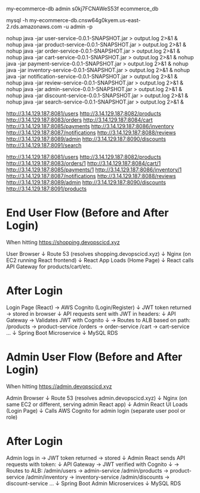 
my-ecommerce-db
admin
s0kj7FCNAWeS53f
ecommerce_db

mysql -h my-ecommerce-db.cnsw64g0kyem.us-east-2.rds.amazonaws.com -u admin -p 

nohup java -jar user-service-0.0.1-SNAPSHOT.jar > output.log 2>&1 &
nohup java -jar product-service-0.0.1-SNAPSHOT.jar > output.log 2>&1 &
nohup java -jar order-service-0.0.1-SNAPSHOT.jar > output.log 2>&1 &
nohup java -jar cart-service-0.0.1-SNAPSHOT.jar > output.log 2>&1 &
nohup java -jar payment-service-0.0.1-SNAPSHOT.jar > output.log 2>&1 &
nohup java -jar inventory-service-0.0.1-SNAPSHOT.jar > output.log 2>&1 &
nohup java -jar notification-service-0.0.1-SNAPSHOT.jar > output.log 2>&1 &
nohup java -jar review-service-0.0.1-SNAPSHOT.jar > output.log 2>&1 &
nohup java -jar admin-service-0.0.1-SNAPSHOT.jar > output.log 2>&1 &
nohup java -jar discount-service-0.0.1-SNAPSHOT.jar > output.log 2>&1 &
nohup java -jar search-service-0.0.1-SNAPSHOT.jar > output.log 2>&1 &


http://3.14.129.187:8081/users
http://3.14.129.187:8082/products
http://3.14.129.187:8083/orders
http://3.14.129.187:8084/cart
http://3.14.129.187:8085/payments
http://3.14.129.187:8086/inventory
http://3.14.129.187:8087/notifications
http://3.14.129.187:8088/reviews
http://3.14.129.187:8089/admin
http://3.14.129.187:8090/discounts
http://3.14.129.187:8091/search


http://3.14.129.187:8081/users
http://3.14.129.187:8082/products
http://3.14.129.187:8083/orders/1
http://3.14.129.187:8084/cart/1
http://3.14.129.187:8085/payments/1
http://3.14.129.187:8086/inventory/1
http://3.14.129.187:8087/notifications
http://3.14.129.187:8088/reviews
http://3.14.129.187:8089/admin
http://3.14.129.187:8090/discounts
http://3.14.129.187:8091/products





# End User Flow (Before and After Login)
When hitting https://shopping.devopscicd.xyz

User Browser
   ↓
Route 53 (resolves shopping.devopscicd.xyz)
   ↓
Nginx (on EC2 running React frontend)
   ↓
React App Loads (Home Page)
   ↓
React calls API Gateway for products/cart/etc.

#  After Login
Login Page (React) → AWS Cognito (Login/Register)
     ↓
JWT token returned → stored in browser
     ↓
API requests sent with JWT in headers:
     ↓
API Gateway → Validates JWT with Cognito
     ↓
→ Routes to ALB based on path:
     /products → product-service
     /orders   → order-service
     /cart     → cart-service
     ...
     ↓
Spring Boot Microservice
     ↓
MySQL RDS


# Admin User Flow (Before and After Login)
When hitting https://admin.devopscicd.xyz

Admin Browser
   ↓
Route 53 (resolves admin.devopscicd.xyz)
   ↓
Nginx (on same EC2 or different, serving admin React app)
   ↓
Admin React UI Loads (Login Page)
   ↓
Calls AWS Cognito for admin login (separate user pool or role)


# After Login
Admin logs in → JWT token returned → stored
   ↓
Admin React sends API requests with token:
   ↓
API Gateway → JWT verified with Cognito
   ↓
→ Routes to ALB:
     /admin/users     → admin-service
     /admin/products  → product-service
     /admin/inventory → inventory-service
     /admin/discounts → discount-service
     ...
     ↓
Spring Boot Admin Microservices
     ↓
MySQL RDS
